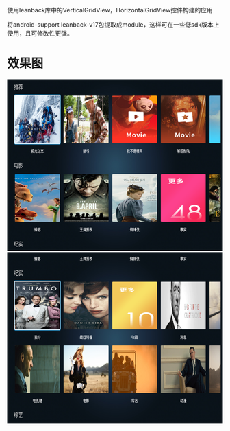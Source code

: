 使用leanback库中的VerticalGridView，HorizontalGridView控件构建的应用

将android-support leanback-v17包提取成module，这样可在一些低sdk版本上使用，且可修改性更强。

# 效果图
<img src="https://raw.githubusercontent.com/zhangtiansheng/LeanbackSimpleDemo/master/picture/pic1.png" width="700" height = "400"/>
<img src="https://raw.githubusercontent.com/zhangtiansheng/LeanbackSimpleDemo/master/picture/pic2.png" width="700" height = "400"/>



